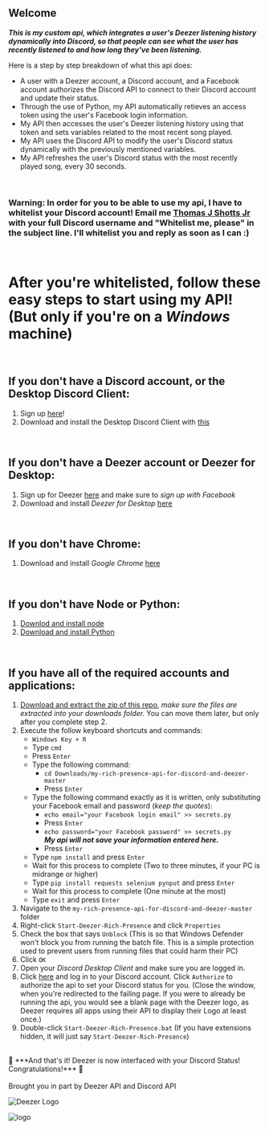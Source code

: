 ## Welcome
***This is my custom api, which integrates a user's Deezer listening history dynamically into Discord, so that people can see what the user has recently listened to and how long they've been listening.***

Here is a step by step breakdown of what this api does:
- A user with a Deezer account, a Discord account, and a Facebook account authorizes the Discord API to connect to their Discord account and update their status.
- Through the use of Python, my API automatically retieves an access token using the user's Facebook login information.
- My API then accesses the user's Deezer listening history using that token and sets variables related to the most recent song played.
- My API uses the Discord API to modify the user's Discord status dynamically with the previously mentioned variables.
- My API refreshes the user's Discord status with the most recently played song, every 30 seconds.
<br>

### Warning: In order for you to be able to use my api, I have to whitelist your Discord account! Email me [Thomas J Shotts Jr](mailto:thomasjshottsjr@gmail.com) with your full Discord username and "Whitelist me, please" in the subject line. I'll whitelist you and reply as soon as I can :)
<br>

# After you're whitelisted, follow these easy steps to start using my API! (But only if you're on a *Windows* machine)
<br>

## If you don't have a Discord account, or the Desktop Discord Client:
1. Sign up [here](https://discord.com/register)!
2. Download and install the Desktop Discord Client with [this](https://discord.com/api/download?platform=win)
<br>

## If you don't have a Deezer account or Deezer for Desktop:
1. Sign up for Deezer [here](https://www.deezer.com/us/register) and make sure to *sign up with Facebook*
2. Download and install *Deezer for Desktop* [here](https://www.microsoft.com/en-us/p/deezer-music/9nblggh6j7vv?rtc=1&activetab=pivot:overviewtab)
<br>

## If you don't have Chrome:
1. Download and install *Google Chrome* [here](https://www.google.com/chrome/)
<br> 

## If you don't have Node or Python:
1. [Downlod and install node](https://nodejs.org/dist/v14.2.0/node-v14.2.0-x64.msi)
2. [Download and install Python](https://www.python.org/ftp/python/3.8.2/python-3.8.2-amd64.exe)
<br> 

## If you have all of the required accounts and applications:
1. [Download and extract the zip of this repo](https://github.com/darkwolfxj/my-rich-presence-api-for-discord-and-deezer/archive/master.zip), *make sure the files are extracted into your downloads folder.* You can move them later, but only after you complete step 2.
2. Execute the follow keyboard shortcuts and commands:
    - ``Windows Key + R``
    - Type ``cmd``
    - Press ``Enter``
    - Type the following command:
        - ``cd Downloads/my-rich-presence-api-for-discord-and-deezer-master``
        - Press ``Enter``
    - Type the following command exactly as it is written, only substituting your Facebook email and password (*keep the quotes*):
        - ``echo email="your Facebook login email" >> secrets.py``
        - Press ``Enter``
        - ``echo password="your Facebook password" >> secrets.py`` <br>
        ***My api will not save your information entered here.***
        - Press ``Enter``
    - Type ``npm install`` and press ``Enter``
    - Wait for this process to complete (Two to three minutes, if your PC is midrange or higher)
    - Type ``pip install requests selenium pynput`` and press ``Enter``
    - Wait for this process to complete (One minute at the most)
    - Type ``exit`` and press ``Enter``
3. Navigate to the ``my-rich-presence-api-for-discord-and-deezer-master`` folder
4. Right-click ``Start-Deezer-Rich-Presence`` and click ``Properties``
5. Check the box that says ``Unblock`` (This is so that Windows Defender won't block you from running the batch file. This is a simple protection used to prevent users from running files that could harm their PC)
6. Click ``OK`` 
7. Open your *Discord Desktop Client* and make sure you are logged in.
8. Click [here](http://discordapp.com/api/oauth2/authorize?response_type=code&client_id=709635687820820520&scope=rpc%20&state=15773059ghq9183habn&redirect_uri=http%3A%2F%2Flocalhost%3A5000%2Fredirect&prompt=consent) and log in to your Discord account. Click ``Authorize`` to authorize the api to set your Discord status for you. (Close the window, when you're redirected to the failing page. If you were to already be running the api, you would see a blank page with the Deezer logo, as Deezer requires all apps using their API to display their Logo at least once.)
9. Double-click ``Start-Deezer-Rich-Presence.bat`` (If you have extensions hidden, it will just say ``Start-Deezer-Rich-Presence``) <br>
<br>
🎉 ***And that's it! Deezer is now interfaced with your Discord Status! Congratulations!*** 🎉 <br>
<br>
Brought you in part by Deezer API and Discord API

![Deezer Logo](https://i.imgur.com/6M1Agln.png "Deezer") <br>

![logo](https://i.imgur.com/vslbSCW.png "Discord")